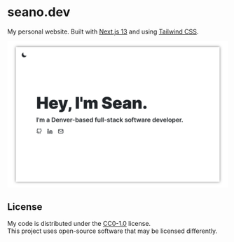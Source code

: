 # seano.dev

My personal website. Built with [Next.js 13](https://nextjs.org/) and using [Tailwind CSS](https://tailwindcss.com/).

![screenshot](docs/screenshot.png)

## License

My code is distributed under the [CC0-1.0](LICENSE) license.
<br/>
This project uses open-source software that may be licensed differently.
